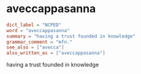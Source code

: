 # aveccappasanna

``` toml
dict_label = "NCPED"
word = "aveccappasanna"
summary = "having a trust founded in knowledge"
grammar_comment = "mfn."
see_also = ["avecca"]
also_written_as = ["aveccappasanna"]
```

having a trust founded in knowledge

